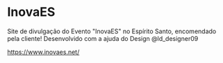 # InovaES
Site de divulgação do Evento "InovaES" no Espírito Santo, encomendado pela cliente!
Desenvolvido com a ajuda do Design @ld_designer09

https://www.inovaes.net/
